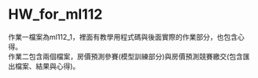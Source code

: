 # HW_for_ml112
作業一檔案為ml112_1，裡面有教學用程式碼與後面實際的作業部分，也包含心得。  
作業二包含兩個檔案，房價預測參賽(模型訓練部分)與房價預測競賽繳交(包含匯出檔案、結果與心得)。
